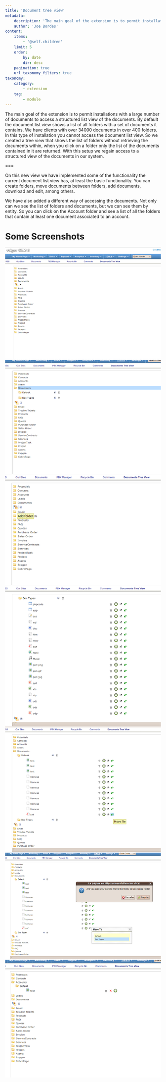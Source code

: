 ```yaml
---
title: 'Document tree view'
metadata:
    description: 'The main goal of the extension is to permit installations with a large number of documents to access a structured list view of the documents. By default the document list view shows a list of all folders with a set of documents it contains.'
    author: 'Joe Bordes'
content:
    items:
        - '@self.children'
    limit: 5
    order:
        by: date
        dir: desc
    pagination: true
    url_taxonomy_filters: true
taxonomy:
    category:
        - extension
    tag:
        - module
---
```


The main goal of the extension is to permit installations with a large number of documents to access a structured list view of the documents. By default the document list view shows a list of all folders with a set of documents it contains. We have clients with over 34000 documents in over 400 folders. In this type of installation you cannot access the document list view. So we created a tree view that shows the list of folders without retrieving the documents within, when you click on a folder only the list of the documents contained in it are returned. With this setup we regain access to a structured view of the documents in our system.

===

On this new view we have implemented some of the functionality the current document list view has, at least the basic functionality. You can create folders, move documents between folders, add documents, download and edit, among others.

We have also added a different way of accessing the documents. Not only can we see the list of folders and documents, but we can see them by entity. So you can click on the Account folder and see a list of all the folders that contain at least one document associated to an account.

Some Screenshots
================

![](vtdoctreeview.png?width=100%)
![](docfolders.png?width=100%)
![](addfolder.png?width=100%)
![](doctypes.png?width=100%)
![](move_doc1.png?width=100%)
![](move_doc2.png?width=100%)
![](account_docview.png?width=100%)


